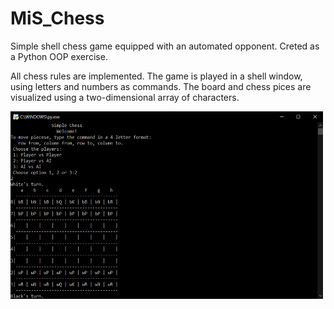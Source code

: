 # MiS_Chess
Simple shell chess game equipped with an automated opponent. 
Creted as a Python OOP exercise. 

All chess rules are implemented. The game is played in a shell window, using letters and numbers as commands.
The board and chess pices are visualized using a two-dimensional array of characters. 

<img src="https://github.com/dariomihelcic/MiS_Chess/blob/main/docs/schess.PNG" width="500" height="300" />

